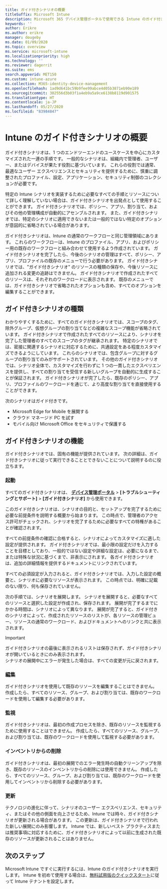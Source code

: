 ```yaml
---
title: ガイド付きシナリオの概要
titleSuffix: Microsoft Intune
description: Microsoft 365 デバイス管理ポータルで使用できる Intune のガイド付きシナリオについて説明します。
keywords: ''
author: Erikre
ms.author: erikre
manager: dougeby
ms.date: 01/09/2020
ms.topic: overview
ms.service: microsoft-intune
ms.localizationpriority: high
ms.technology: ''
ms.reviewer: dagerrit
ms.suite: ems
search.appverid: MET150
ms.custom: intune-azure
ms.collection: M365-identity-device-management
ms.openlocfilehash: 1ad9d641bc59b9fee99abce4d05b3871eb90e189
ms.sourcegitcommit: 302556d3b03f1a4eb9a5a9ce6138b8119d901575
ms.translationtype: HT
ms.contentlocale: ja-JP
ms.lasthandoff: 05/27/2020
ms.locfileid: "83984847"
---
```

# <a name="intune-guided-scenarios-overview"></a>Intune のガイド付きシナリオの概要 

ガイド付きシナリオは、1 つのエンドツーエンドのユースケースを中心にカスタマイズされた一連の手順です。 一般的なシナリオは、組織内で管理者、ユーザー、またはデバイスが果たす役割に基づいています。 これらの役割では通常、最適なユーザー エクスペリエンスとセキュリティを提供するために、慎重に調整されたプロファイル、設定、アプリケーション、セキュリティ制御のコレクションが必要です。    

特定の Intune シナリオを実装するために必要なすべての手順とリソースについて詳しく理解していない場合は、ガイド付きシナリオを出発点として使用することができます。 ガイド付きシナリオでは、ポリシー、アプリ、割り当て、およびその他の管理構成が自動的にアセンブルされます。 また、ガイド付きシナリオでは、特定のシナリオに適用できないまたは一般的ではない特定のオプションが意図的に省略されている場合があります。 

ガイド付きシナリオは、Intune の通常のワークフローと同じ管理領域にあります。 これらのワークフローは、Intune のプロファイル、アプリ、およびポリシー用の既存のワークフローと組み合わせて使用するよう作成されています。 ガイド付きシナリオを完了したら、今後のシナリオの管理はすべて、ポリシー、アプリ、プロファイルの既存のメニューで行う必要があります。 ガイド付きシナリオでは、"ガイド付きシナリオ" のリソースの種類の保存や、今後リソースに追加される変更の追跡はできません。 ガイド付きシナリオで作成されたすべてのリソースは、それぞれのワークロードに表示されます。 既存のメニューでは、ガイド付きシナリオで省略されたオプションも含め、すべてのオプションを編集することができます。  

## <a name="types-of-guided-scenarios"></a>ガイド付きシナリオの種類 

わかりやすくするために、すべてのガイド付きシナリオでは、スコープのタグ、除外グループ、仮想グループの割り当てなどの複雑なスコープ機能が省略されています。 ガイド付きシナリオで作成されたすべてのリソースにより、シナリオを完了した管理者のすべてのスコープのタグが継承されます。 特定のシナリオでは、密接に関連するシナリオに対応するために、共通設定をある程度カスタマイズできるようにしています。 これらのシナリオでは、包含グループに対するグループの割り当てのみがサポートされています。 その他のガイド付きシナリオでは、シナリオ全体で、カスタマイズを行わずに 1 つの一貫したエクスペリエンスを提供し、すべての割り当てを受信する新しいグループを自動的に生成することが保証されます。 ガイド付きシナリオが完了したら、既存のポリシー、アプリ、プロファイルのワークロードを通じて、より高度な割り当てを直接使用することができます。  

次のシナリオはガイド付きです。 
- Microsoft Edge for Mobile を展開する 
- クラウド マネージド PC を試す
- モバイル向け Microsoft Office をセキュリティで保護する 

## <a name="guided-scenario-functionality"></a>ガイド付きシナリオの機能 

ガイド付きシナリオでは、固有の機能が提供されています。 次の詳細は、ガイド付きシナリオに従って実行できることとできないことについて説明するのに役立ちます。

### <a name="launching"></a>起動  

すべてのガイド付きシナリオは、 **[デバイス管理ポータル](https://endpoint.microsoft.com)**  >  **[トラブルシューティングとサポート]**  >  **[ガイド付きシナリオ]** から使用できます。 

このガイド付きシナリオは、シナリオの目的と、セットアップを完了するために必要な前提条件を説明する概要から始まります。 この時点で、管理者のアクセス許可がチェックされ、シナリオを完了するために必要なすべての特権があることが確認されます。  

すべての前提条件の確認に合格すると、シナリオによってカスタマイズに適した設定が提供されます。 ガイド付きシナリオでは、最小限の設定だけを入力することを目標としており、一般的ではない設定や詳細な設定は、必要になるまで、または特殊な状況に基づくまで、非表示にされます。 各ガイド付きシナリオは、追加の詳細情報を提供するドキュメントにリンクされています。 

すべての必須設定が入力されると、ガイド付きシナリオでは、入力した設定の概要と、シナリオに必要なリソースが表示されます。 この時点では、明確に記載のない限り、何も保存されていません。

次の手順では、シナリオを展開します。 シナリオを展開すると、必要なすべてのリソースと選択した設定が作成され、保存されます。 展開が完了するまでにかかる時間は、シナリオによって異なります。 展開が完了すると、ガイド付きのシナリオによって、作成されたリソースのリストが、各リソースの管理ビュー、リソースの通常のワークロード、およびドキュメントへのリンクと共に表示されます。 

> [!IMPORTANT]
> ガイド付きシナリオの最後に表示されるリストは保存されず、ガイド付きシナリオが開いているときにのみ表示されます。  
シナリオの展開中にエラーが発生した場合は、すべての変更が元に戻されます。 

### <a name="editing"></a>編集 

ガイド付きシナリオを使用して既存のリソースを編集することはできません。 作成したら、すべてのリソース、グループ、および割り当ては、既存のワークロードを使用して編集する必要があります。

### <a name="monitoring"></a>監視 

ガイド付きシナリオは、最初の作成プロセスを除き、既存のリソースを監視するために使用することはできません。 作成したら、すべてのリソース、グループ、および割り当ては、既存のワークロードを使用して監視する必要があります。 

### <a name="retiring"></a>インベントリからの削除 

ガイド付きシナリオは、最初の展開でのエラー発生時の自動クリーンアップを除き、既存のリソースのインベントリからの削除には使用できません。 作成したら、すべてのリソース、グループ、および割り当ては、既存のワークロードを使用してインベントリから削除する必要があります。 

### <a name="updating"></a>更新

テクノロジの進化に伴って、シナリオのユーザー エクスペリエンス、セキュリティ、またはその他の側面を向上させるため、Intune では時々、ガイド付きシナリオが更新される場合があります。 この更新は、ガイド付きシナリオで行われた新しい展開にのみ影響します。 Intune では、新しいベスト プラクティスまたは推奨事項に対応するために、ガイド付きシナリオによって以前に生成された既存のリソースが更新されることはありません。  

## <a name="next-steps"></a>次のステップ

Microsoft Intune ですぐに実行するには、Intune のガイド付きシナリオを実行します。 Intune を初めて使用する場合は、[無料試用版のクイックスタート](free-trial-sign-up.md)に従って Intune テナントを設定します。
